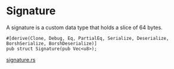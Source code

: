 # Signature

A signature is a custom data type that holds a slice of 64 bytes.

```rust,ignore
#[derive(Clone, Debug, Eq, PartialEq, Serialize, Deserialize, BorshSerialize, BorshDeserialize)]
pub struct Signature(pub Vec<u8>);
```
[signature.rs]

<!-- External -->
[signature.rs]: https://github.com/Arch-Network/arch-examples/blob/main/sdk/src/signature.rs